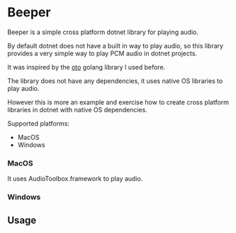 # Beeper

Beeper is a simple cross platform dotnet library for playing audio.

By default dotnet does not have a built in way to play audio, so this library provides a very simple way to play PCM audio in dotnet projects.

It was inspired by the [oto](https://github.com/ebitengine/oto) golang library I used before.

The library does not have any dependencies, it uses native OS libraries to play audio.

However this is more an example and exercise how to create cross platform libraries in dotnet with native OS dependencies.

Supported platforms:
- MacOS
- Windows

### MacOS
It uses AudioToolbox.framework to play audio.

### Windows

## Usage

